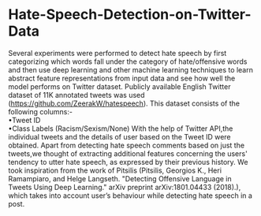 # Hate-Speech-Detection-on-Twitter-Data
Several experiments were performed to detect hate speech by first categorizing which words fall under the category of hate/offensive words and then use deep learning  and other machine learning techniques to learn abstract feature representations from input data and see how well the model performs on Twitter dataset.
Publicly available English Twitter dataset of 11K annotated tweets was used (https://github.com/ZeerakW/hatespeech). This dataset consists of the following columns:-
<br>•Tweet ID
<br>•Class Labels (Racism/Sexism/None)
With the help of Twitter API,the individual tweets and the details of user based on the Tweet ID were obtained. Apart from detecting
hate speech comments based on just the tweets,we thought of extracting additional features concerning the users' tendency to utter hate
speech, as expressed by their previous history. We took inspiration from the work of Pitsilis (Pitsilis, Georgios K., Heri Ramampiaro,
and Helge Langseth. "Detecting Offensive Language in Tweets Using Deep Learning." arXiv preprint arXiv:1801.04433 (2018).), which takes into account user’s behaviour while detecting hate speech in a post.
